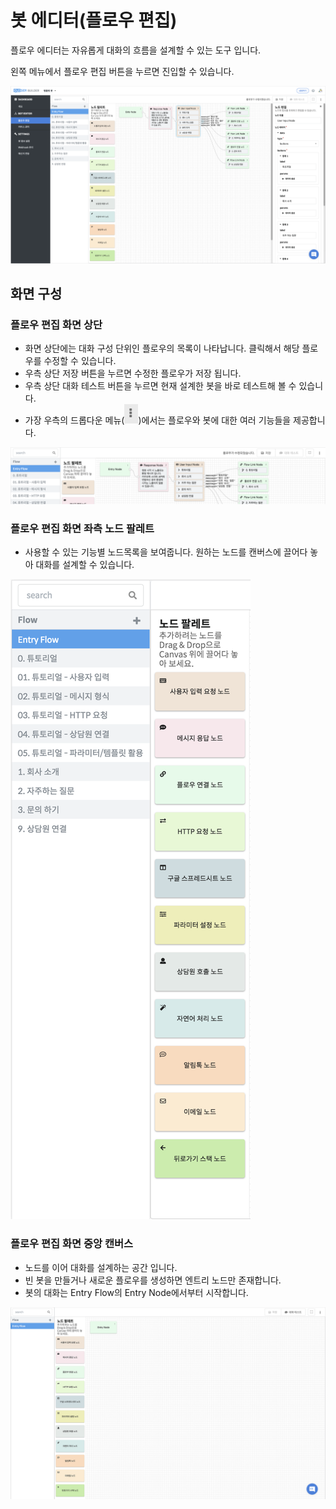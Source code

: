 # 봇 에디터\(플로우 편집\)

플로우 에디터는 자유롭게 대화의 흐름을 설계할 수 있는 도구 입니다.

왼쪽 메뉴에서 플로우 편집 버튼을 누르면 진입할 수 있습니다.

![&#xBD07; &#xC5D0;&#xB514;&#xD130;\(&#xD50C;&#xB85C;&#xC6B0; &#xD3B8;&#xC9D1;\) &#xD654;&#xBA74; &#xC608;&#xC2DC;](../../.gitbook/assets/builder_flow_editor.png)

## 화면 구성  <a id="layout"></a>

### 플로우 편집 화면 상단  <a id="layout-top"></a>

* 화면 상단에는 대화 구성 단위인 플로우의 목록이 나타납니다. 클릭해서 해당 플로우를 수정할 수 있습니다.
* 우측 상단 저장 버튼을 누르면 수정한 플로우가 저장 됩니다. 
* 우측 상단 대화 테스트 버튼을 누르면 현재 설계한 봇을 바로 테스트해 볼 수 있습니다.
* 가장 우측의 드롭다운 메뉴\(![](../../.gitbook/assets/dropdown_icon.png)\)에서는 플로우와 봇에 대한 여러 기능들을 제공합니다.

![](../../.gitbook/assets/2018-08-13-7.59.48.png)

### 플로우 편집 화면 좌측 노드 팔레트  <a id="layout-left"></a>

* 사용할 수 있는 기능별 노드목록을 보여줍니다. 원하는 노드를 캔버스에 끌어다 놓아 대화를 설계할 수 있습니다.

![](../../.gitbook/assets/flow_node.png)

### 플로우 편집 화면 중앙 캔버스  <a id="layout-center"></a>

* 노드를 이어 대화를 설계하는 공간 입니다. 
* 빈 봇을 만들거나 새로운 플로우를 생성하면 엔트리 노드만 존재합니다.
* 봇의 대화는 Entry Flow의 Entry Node에서부터 시작합니다.

![](../../.gitbook/assets/builder_%20%282%29.png)

